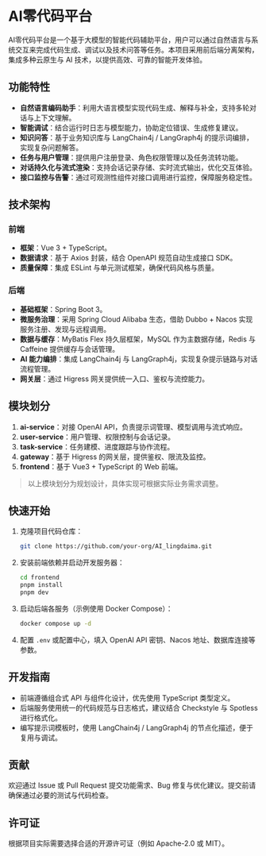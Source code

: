 # AI零代码平台

AI零代码平台是一个基于大模型的智能代码辅助平台，用户可以通过自然语言与系统交互来完成代码生成、调试以及技术问答等任务。本项目采用前后端分离架构，集成多种云原生与 AI 技术，以提供高效、可靠的智能开发体验。

## 功能特性
- **自然语言编码助手**：利用大语言模型实现代码生成、解释与补全，支持多轮对话与上下文理解。
- **智能调试**：结合运行时日志与模型能力，协助定位错误、生成修复建议。
- **知识问答**：基于业务知识库与 LangChain4j / LangGraph4j 的提示词编排，实现复杂问题解答。
- **任务与用户管理**：提供用户注册登录、角色权限管理以及任务流转功能。
- **对话持久化与流式渲染**：支持会话记录存储、实时流式输出，优化交互体验。
- **接口监控与告警**：通过可观测性组件对接口调用进行监控，保障服务稳定性。

## 技术架构

### 前端
- **框架**：Vue 3 + TypeScript。
- **数据请求**：基于 Axios 封装，结合 OpenAPI 规范自动生成接口 SDK。
- **质量保障**：集成 ESLint 与单元测试框架，确保代码风格与质量。

### 后端
- **基础框架**：Spring Boot 3。
- **微服务治理**：采用 Spring Cloud Alibaba 生态，借助 Dubbo + Nacos 实现服务注册、发现与远程调用。
- **数据与缓存**：MyBatis Flex 持久层框架，MySQL 作为主数据存储，Redis 与 Caffeine 提供缓存与会话管理。
- **AI 能力编排**：集成 LangChain4j 与 LangGraph4j，实现复杂提示链路与对话流程管理。
- **网关层**：通过 Higress 网关提供统一入口、鉴权与流控能力。

## 模块划分
1. **ai-service**：对接 OpenAI API，负责提示词管理、模型调用与流式响应。
2. **user-service**：用户管理、权限控制与会话记录。
3. **task-service**：任务建模、进度跟踪与协作流程。
4. **gateway**：基于 Higress 的网关层，提供鉴权、限流及监控。
5. **frontend**：基于 Vue3 + TypeScript 的 Web 前端。

> 以上模块划分为规划设计，具体实现可根据实际业务需求调整。

## 快速开始
1. 克隆项目代码仓库：
   ```bash
   git clone https://github.com/your-org/AI_lingdaima.git
   ```
2. 安装前端依赖并启动开发服务器：
   ```bash
   cd frontend
   pnpm install
   pnpm dev
   ```
3. 启动后端各服务（示例使用 Docker Compose）：
   ```bash
   docker compose up -d
   ```
4. 配置 `.env` 或配置中心，填入 OpenAI API 密钥、Nacos 地址、数据库连接等参数。

## 开发指南
- 前端遵循组合式 API 与组件化设计，优先使用 TypeScript 类型定义。
- 后端服务使用统一的代码规范与日志格式，建议结合 Checkstyle 与 Spotless 进行格式化。
- 编写提示词模板时，使用 LangChain4j / LangGraph4j 的节点化描述，便于复用与调试。

## 贡献
欢迎通过 Issue 或 Pull Request 提交功能需求、Bug 修复与优化建议。提交前请确保通过必要的测试与代码检查。

## 许可证
根据项目实际需要选择合适的开源许可证（例如 Apache-2.0 或 MIT）。
